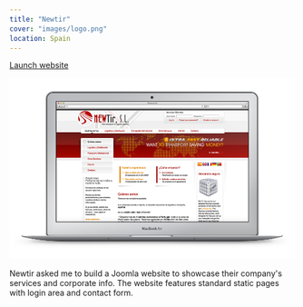 ```yaml
---
title: "Newtir"
cover: "images/logo.png"
location: Spain
---
```


<p class="work-links">
<a class="btn icon icon-external" href="http://newtir.es" target="_blank">Launch website</a>
</p>

![](./images/1.jpg)

Newtir asked me to build a Joomla website to showcase their company's services and corporate info. The website features standard static pages with login area and contact form.

